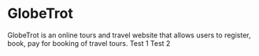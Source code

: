 # GlobeTrot

GlobeTrot is an online tours and travel website that allows users to register, book, pay for booking of travel tours.
Test 1
Test 2
